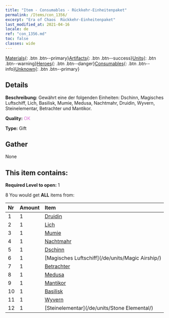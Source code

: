 ```yaml
---
title: "Item - Consumables - Rückkehr-Einheitenpaket"
permalink: /Items/con_1356/
excerpt: "Era of Chaos  Rückkehr-Einheitenpaket"
last_modified_at: 2021-04-16
locale: de
ref: "con_1356.md"
toc: false
classes: wide
---
```

 [Materials](/de/Items/){: .btn .btn--primary}[Artifacts](/de/Items/Artifacts/){: .btn .btn--success}[Units](/de/Items/Units/){: .btn .btn--warning}[Heroes](/de/Items/Heroes/){: .btn .btn--danger}[Consumables](/de/Items/Consumables/){: .btn .btn--info}[Unknown](/de/Items/Unknown/){: .btn .btn--primary}

## Details
 **Beschreibung:** Gewährt eine der folgenden Einheiten: Dschinn, Magisches Luftschiff, Lich, Basilisk, Mumie, Medusa, Nachtmahr, Druidin, Wyvern, Steinelementar, Betrachter und Mantikor.

 **Quality:** <span style="color: #DA70D6">OK</span>

 **Type:** Gift

## Gather

  None

## This item contains:

 **Required Level to open:** 1

 8 You would get **ALL** items  from:

  | Nr | Amount |     Item    |
  |:---|:-------|:------------|
  | 1 | 1 | [Druidin](/de/units/Druid/) |  | 
  | 2 | 1 | [Lich](/de/units/Lich/) |  | 
  | 3 | 1 | [Mumie](/de/units/Mummy/) |  | 
  | 4 | 1 | [Nachtmahr](/de/units/Nightmare/) |  | 
  | 5 | 1 | [Dschinn](/de/units/Genie/) |  | 
  | 6 | 1 | [Magisches Luftschiff](/de/units/Magic Airship/) |  | 
  | 7 | 1 | [Betrachter](/de/units/Beholder/) |  | 
  | 8 | 1 | [Medusa](/de/units/Medusa/) |  | 
  | 9 | 1 | [Mantikor](/de/units/Manticore/) |  | 
  | 10 | 1 | [Basilisk](/de/units/Basilisk/) |  | 
  | 11 | 1 | [Wyvern](/de/units/Wyvern/) |  | 
  | 12 | 1 | [Steinelementar](/de/units/Stone Elemental/) |  | 
